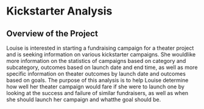 # Kickstarter Analysis
## Overview of the Project
Louise is interested in starting a fundraising campaign for a theater project and is seeking information on various kickstarter campaigns. She wouldlike more information on the statistics of campaigns based on category and subcategory, outcomes based on launch date and end time, as well as more specific information on theater outcomes by launch date and outcomes based on goals. The purpose of this analysis is to help Louise determine how well her theater campaign would fare if she were to launch one by looking at the success and failure of similar fundraisers, as well as when she should launch her campaign and whatthe goal should be.
